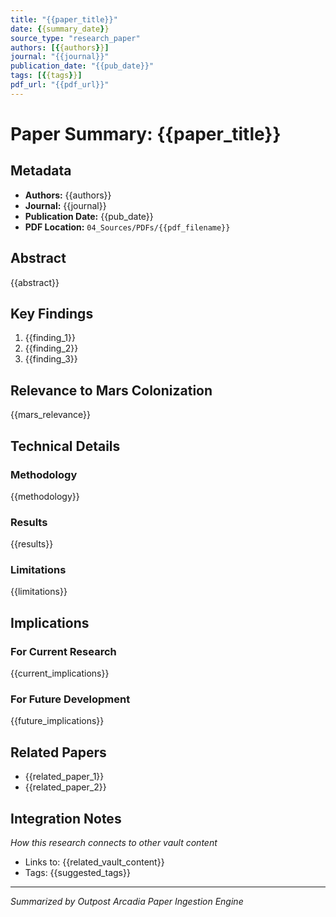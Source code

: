 ```yaml
---
title: "{{paper_title}}"
date: {{summary_date}}
source_type: "research_paper"
authors: [{{authors}}]
journal: "{{journal}}"
publication_date: "{{pub_date}}"
tags: [{{tags}}]
pdf_url: "{{pdf_url}}"
---
```


# Paper Summary: {{paper_title}}

## Metadata
- **Authors:** {{authors}}
- **Journal:** {{journal}}
- **Publication Date:** {{pub_date}}
- **PDF Location:** `04_Sources/PDFs/{{pdf_filename}}`

## Abstract
{{abstract}}

## Key Findings
1. {{finding_1}}
2. {{finding_2}}
3. {{finding_3}}

## Relevance to Mars Colonization
{{mars_relevance}}

## Technical Details
### Methodology
{{methodology}}

### Results
{{results}}

### Limitations
{{limitations}}

## Implications
### For Current Research
{{current_implications}}

### For Future Development
{{future_implications}}

## Related Papers
- {{related_paper_1}}
- {{related_paper_2}}

## Integration Notes
*How this research connects to other vault content*
- Links to: {{related_vault_content}}
- Tags: {{suggested_tags}}

---

*Summarized by Outpost Arcadia Paper Ingestion Engine* 